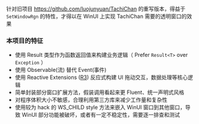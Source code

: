 ﻿针对旧项目 https://github.com/luojunyuan/TachiChan 的重写版本，得益于 `SetWindowRgn` 的特性，才得以在 WinUI 上实现 TachiChan 需要的透明窗口的效果

### 本项目的特征
- 使用 Result 类型作为函数返回值来构建业务逻辑（ Prefer `Result<T>` over `Exception` ）
- 使用 Observable(流) 替代 Event(事件)
- 使用 Reactive Extensions ([R3](https://github.com/Cysharp/R3)) 反应式构建 UI 拖动交互，数据处理等核心逻辑
- 简单封装部分窗口扩展方法，假装调用看起来更 Fluent、统一声明式风格
- 对程序体积大小不敏感，合理利用第三方库来减少工作量和复杂性
- 使用较为 hack 的 WS_CHILD style 方法来嵌入 WinUI 窗口到其他窗口，导致 WinUI 部分功能被破坏，或者有一定不稳定性，需要逐一排查和测试